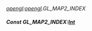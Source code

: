 _[opengl](../../modules/opengl/opengl-module.md):[opengl](../../modules/opengl/opengl-module.md).GL\_MAP2\_INDEX_
##### Const GL\_MAP2\_INDEX:[Int](../../modules/wonkey/wonkey-types-int.md)
